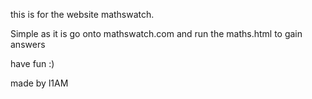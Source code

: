 this is for the website mathswatch.

Simple as it is go onto mathswatch.com and run the maths.html to gain answers

have fun :)

made by l1AM
